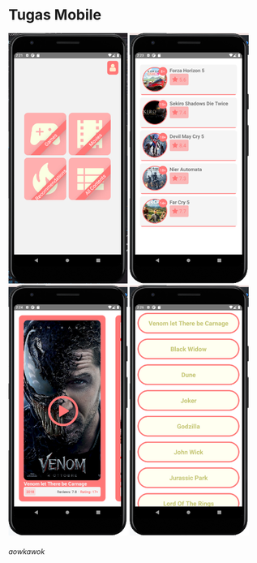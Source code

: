 # Tugas Mobile
<div>
  <div>
  <img src="HomeScreen.png" alt="Girl in a jacket" width="235">
  <img src="GamesScreen.png" alt="Girl in a jacket" width="235">
  <img src="MoviesScreen.png" alt="Girl in a jacket" width="235">
  <img src="ContentsList.png" alt="Girl in a jacket" width="235">
  </div>
  <div>
    <h6>aowkawok</h6>
  </div>
</div>
